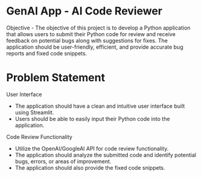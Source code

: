 # GenAI App - AI Code Reviewer

Objective - 
The objective of this project is to develop a Python application that allows users to submit their Python code for review and receive feedback on potential bugs along with suggestions for fixes. The application should be user-friendly, efficient, and provide accurate bug reports and fixed code snippets.

# Problem Statement 

User Interface
- The application should have a clean and intuitive user interface built using Streamlit.
- Users should be able to easily input their Python code into the application.

Code Review Functionality
- Utilize the OpenAI/GoogleAI API for code review functionality.
- The application should analyze the submitted code and identify potential bugs, errors, or areas of improvement.
- The application should also provide the fixed code snippets.
